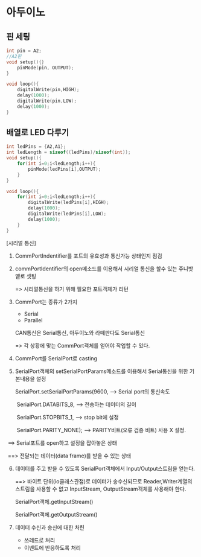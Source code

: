 # 아두이노

## 핀 세팅

```c
int pin = A2;
//A2핀
void setup(){}
	pinMode(pin, OUTPUT);
}

void loop(){
    digitalWrite(pin,HIGH);
    delay(1000);
    digitalWrite(pin,LOW);
    delay(1000);
}
```



## 배열로 LED 다루기

```c
int ledPins = {A2,A1};
int ledLength = sizeof((ledPins)/sizeof(int));
void setup(){
    for(int i=0;i<ledLength;i++){
        pinMode(ledPins[i],OUTPUT);
    }
}

void loop(){
    for(int i=0;i<ledLength;i++){
        digitalWrite(ledPins[i],HIGH);
        delay(1000);
        digitalWrite(ledPins[i],LOW);
        delay(1000);
    }
}
```





[시리얼 통신]

1. CommPortIndentifier를 포트의 유효성과 통신가능 상태인지 점검

2. commPortIdentifier의 open메소드를 이용해서 시리얼 통신을 할수 있는 주니밧앹로 셋팅

   => 시리얼통신을 하기 위해 필요한 포트객체가 리턴

3. CommPort는 종류가 2가지

   - Serial
   - Parallel

   CAN통신은 Serial통신, 아두이노와 라떼판다도 Serial통신

    => 각 상황에 맞는 CommPort객체를 얻어야 작업할 수 있다.

4. CommPort를 SerialPort로 casting

5. SerialPort객체의 setSerialPortParams메소드를 이용해서 Serial통신을 위한 기본내용을 설정

   SerialPort.setSerialPortParams(9600,	--> Serial port의 통신속도

   ​		SerialPort.DATABITS_8,					--> 전송하는 데이터의 길이

   ​		SerialPort.STOPBITS_1,					--> stop bit에 설정

   ​		SerialPort.PARITY_NONE);				--> PARITY비트(오류 검증 비트) 사용 X 설정.



​		==> Serial포트를 open하고 설정을 잡아놓은 상태

​		==> 전달되는 데이터(data frame)를 받을 수 있는 상태

6. 데이터를 주고 받을 수 있도록 SerialPort객체에서 Input/Output스트림을 얻는다.

   ==> 바이트 단위(io클래스관점)로 데이터가 송수신되므로 Reader,Writer계열의 스트림을 사용할 수 없고 InputStream, OutputStream객체를 사용해야 한다.

   SerialPort객체.getInputStream()

   SerialPort객체.getOutputStream()

   

7. 데이터 수신과 송신에 대한 처린

   - 쓰레드로 처리
   - 이벤트에 반응하도록 처리